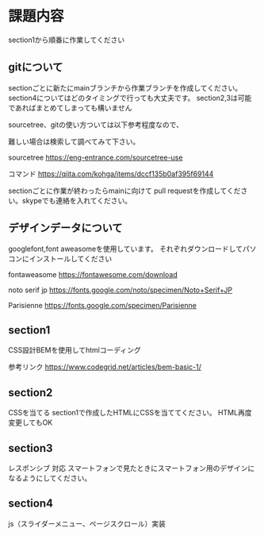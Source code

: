 
# 課題内容

section1から順番に作業してください

## gitについて

sectionごとに新たにmainブランチから作業ブランチを作成してください。
section4についてはどのタイミングで行っても大丈夫です。
section2,3は可能であればまとめてしまっても構いません

sourcetree、gitの使い方ついては以下参考程度なので、

難しい場合は検索して調べてみて下さい。

sourcetree
https://eng-entrance.com/sourcetree-use

コマンド
https://qiita.com/kohga/items/dccf135b0af395f69144

sectionごとに作業が終わったらmainに向けて
pull requestを作成してください。skypeでも連絡を入れてください。

## デザインデータについて
googlefont,font aweasomeを使用しています。
それぞれダウンロードしてパソコンにインストールしてください

fontaweasome
https://fontawesome.com/download

noto serif jp
https://fonts.google.com/noto/specimen/Noto+Serif+JP

Parisienne
https://fonts.google.com/specimen/Parisienne

## section1
CSS設計BEMを使用してhtmlコーディング

参考リンク
https://www.codegrid.net/articles/bem-basic-1/


## section2
CSSを当てる
section1で作成したHTMLにCSSを当ててください。
HTML再度変更してもOK

## section3
レスポンシブ 対応
スマートフォンで見たときにスマートフォン用のデザインになるようにしてください。


## section4
js（スライダーメニュー、ページスクロール）実装
